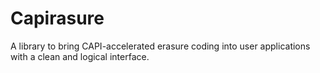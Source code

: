 # Capirasure

A library to bring CAPI-accelerated erasure coding into user applications with
a clean and logical interface.
